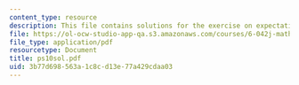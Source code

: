 ```yaml
---
content_type: resource
description: This file contains solutions for the exercise on expectation.
file: https://ol-ocw-studio-app-qa.s3.amazonaws.com/courses/6-042j-mathematics-for-computer-science-fall-2005/3b77d698563a1c8cd13e77a429cdaa03_ps10sol.pdf
file_type: application/pdf
resourcetype: Document
title: ps10sol.pdf
uid: 3b77d698-563a-1c8c-d13e-77a429cdaa03
---
```

